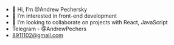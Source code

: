 - 👋 Hi, I’m @Andrew Pechersky
- 👀 I’m interested in front-end development
- 💞️ I’m looking to collaborate on projects with React, JavaScript
- Telegram - @AndrewPechers
- 8911102@gmail.com
